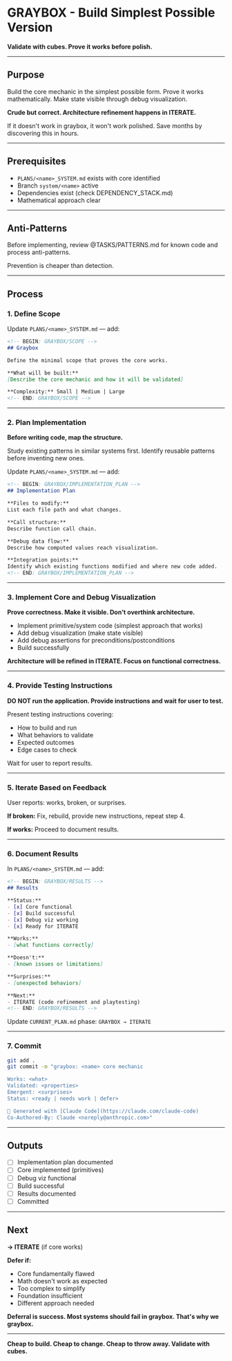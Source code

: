 # GRAYBOX - Build Simplest Possible Version

**Validate with cubes. Prove it works before polish.**

---

## Purpose

Build the core mechanic in the simplest possible form. Prove it works mathematically. Make state visible through debug visualization.

**Crude but correct. Architecture refinement happens in ITERATE.**

If it doesn't work in graybox, it won't work polished. Save months by discovering this in hours.

---

## Prerequisites

- `PLANS/<name>_SYSTEM.md` exists with core identified
- Branch `system/<name>` active
- Dependencies exist (check DEPENDENCY_STACK.md)
- Mathematical approach clear

---

## Anti-Patterns

Before implementing, review @TASKS/PATTERNS.md for known code and process anti-patterns.

Prevention is cheaper than detection.

---

## Process

### 1. Define Scope

Update `PLANS/<name>_SYSTEM.md` — add:

```markdown
<!-- BEGIN: GRAYBOX/SCOPE -->
## Graybox

Define the minimal scope that proves the core works.

**What will be built:**
[Describe the core mechanic and how it will be validated]

**Complexity:** Small | Medium | Large
<!-- END: GRAYBOX/SCOPE -->
```

---

### 2. Plan Implementation

**Before writing code, map the structure.**

Study existing patterns in similar systems first. Identify reusable patterns before inventing new ones.

Update `PLANS/<name>_SYSTEM.md` — add:

```markdown
<!-- BEGIN: GRAYBOX/IMPLEMENTATION_PLAN -->
## Implementation Plan

**Files to modify:**
List each file path and what changes.

**Call structure:**
Describe function call chain.

**Debug data flow:**
Describe how computed values reach visualization.

**Integration points:**
Identify which existing functions modified and where new code added.
<!-- END: GRAYBOX/IMPLEMENTATION_PLAN -->
```

---

### 3. Implement Core and Debug Visualization

**Prove correctness. Make it visible. Don't overthink architecture.**

- Implement primitive/system code (simplest approach that works)
- Add debug visualization (make state visible)
- Add debug assertions for preconditions/postconditions
- Build successfully

**Architecture will be refined in ITERATE. Focus on functional correctness.**

---

### 4. Provide Testing Instructions

**DO NOT run the application. Provide instructions and wait for user to test.**

Present testing instructions covering:
- How to build and run
- What behaviors to validate
- Expected outcomes
- Edge cases to check

Wait for user to report results.

---

### 5. Iterate Based on Feedback

User reports: works, broken, or surprises.

**If broken:** Fix, rebuild, provide new instructions, repeat step 4.

**If works:** Proceed to document results.

---

### 6. Document Results

In `PLANS/<name>_SYSTEM.md` — add:

```markdown
<!-- BEGIN: GRAYBOX/RESULTS -->
## Results

**Status:**
- [x] Core functional
- [x] Build successful
- [x] Debug viz working
- [x] Ready for ITERATE

**Works:**
- [what functions correctly]

**Doesn't:**
- [known issues or limitations]

**Surprises:**
- [unexpected behaviors]

**Next:**
- ITERATE (code refinement and playtesting)
<!-- END: GRAYBOX/RESULTS -->
```

Update `CURRENT_PLAN.md` phase: `GRAYBOX → ITERATE`

---

### 7. Commit

```bash
git add .
git commit -m "graybox: <name> core mechanic

Works: <what>
Validated: <properties>
Emergent: <surprises>
Status: <ready | needs work | defer>

🤖 Generated with [Claude Code](https://claude.com/claude-code)
Co-Authored-By: Claude <noreply@anthropic.com>"
```

---

## Outputs

- [ ] Implementation plan documented
- [ ] Core implemented (primitives)
- [ ] Debug viz functional
- [ ] Build successful
- [ ] Results documented
- [ ] Committed

---

## Next

**→ ITERATE** (if core works)

**Defer if:**
- Core fundamentally flawed
- Math doesn't work as expected
- Too complex to simplify
- Foundation insufficient
- Different approach needed

**Deferral is success. Most systems should fail in graybox. That's why we graybox.**

---

**Cheap to build. Cheap to change. Cheap to throw away. Validate with cubes.**
